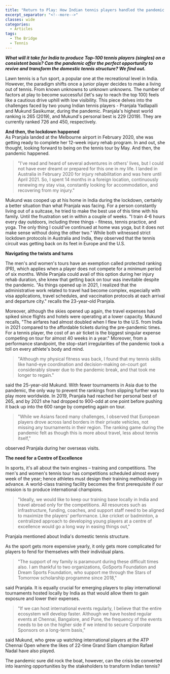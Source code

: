 ```yaml
---
title: "Return to Play: How Indian tennis players handled the pandemic curveball"
excerpt_separator: "<!--more-->"
classes: wide
categories:
  - Articles
tags:
  - The Bridge
  - Tennis
---
```


***What will it take for India to produce Top-100 tennis players (singles) on a consistent basis? Can the pandemic offer the perfect opportunity to revive and transform the domestic tennis structure? We find out.***

Lawn tennis is a fun sport, a popular one at the recreational level in India. However, the paradigm shifts once a junior player decides to make a living out of tennis. From known unknowns to unknown unknowns. The number of factors at play to become successful (let's say to reach the top 100) feels like a cautious drive uphill with low visibility. This piece delves into the challenges faced by two young Indian tennis players - Pranjala Yadlapalli and Mukund Sasikumar, during the pandemic. Pranjala's highest world ranking is 265 (2019), and Mukund's personal best is 229 (2019). They are currently ranked 726 and 450, respectively.  
<!--more-->

**And then, the lockdown happened**  
As Pranjala landed at the Melbourne airport in February 2020, she was getting ready to complete her 12-week injury rehab program. In and out, she thought, looking forward to being on the tennis tour by May. And then, the pandemic happened. 

> "I've read and heard of several adventures in others' lives, but I
> could not have ever dreamt or prepared for this one in my life. I
> landed in Australia in February 2020 for injury rehabilitation and was
> here until April 2021. So, I spent 14 months in a foreign location,
> continuously renewing my stay visa, constantly looking for
> accommodation, and recovering from my injury."

Mukund was cooped up at his home in India during the lockdown, certainly a better situation than what Pranjala was facing. For a person constantly living out of a suitcase, he tried to make the best use of this time with his family. Until the frustration set in within a couple of weeks. "I train 4-6 hours every day outdoors, including three things - fitness, tennis practice, and yoga. The only thing I could've continued at home was yoga, but it does not make sense without doing the other two." While both witnessed strict lockdown protocols in Australia and India, they observed that the tennis circuit was getting back on its feet in Europe and the U.S.  

**Navigating the twists and turns** 

The men's and women's tours have an exemption called protected ranking (PR), which applies when a player does not compete for a minimum period of six months. While Pranjala could avail of this option during her injury rehab duration, she knew that getting back on tour was inevitable despite the pandemic. "As things opened up in 2021, I realized that the administrative work related to travel had become complex, especially with visa applications, travel schedules, and vaccination protocols at each arrival and departure city." recalls the 23-year-old Pranjala.  

Moreover, although the skies opened up again, the travel expenses had spiked since flights and hotels were operating at a lower capacity. Mukund recalls, "The airfares had almost doubled when I flew to the U.S. from India in 2021 compared to the affordable tickets during the pre-pandemic times. For a tennis player, the cost of an air ticket is the biggest singular expense competing on tour for almost 40 weeks in a year." Moreover, from a performance standpoint, the stop-start irregularities of the pandemic took a toll on every athlete's body and mind.  

> "Although my physical fitness was back, I found that my tennis skills
> like hand-eye coordination and decision-making on-court got
> considerably slower due to the pandemic break, and that took me longer
> to regain."

said the 25-year-old Mukund. With fewer tournaments in Asia due to the pandemic, the only way to prevent the rankings from slipping further was to play more worldwide. In 2019, Pranjala had reached her personal best of 265, and by 2021 she had dropped to 900-odd at one point before pushing it back up into the 600 range by competing again on tour. 

> "While we Asians faced many challenges, I observed that European
> players drove across land borders in their private vehicles, not
> missing any tournaments in their region. The ranking game during the
> pandemic felt as though this is more about travel, less about tennis
> itself,"

observed Pranjala during her overseas visits.  

**The need for a Centre of Excellence**

In sports, it's all about the twin engines – training and competitions. The men's and women's tennis tour has competitions scheduled almost every week of the year; hence athletes must design their training methodology in advance. A world-class training facility becomes the first prerequisite if our mission is to produce international champions. 

> "Ideally, we would like to keep our training base locally in India and
> travel abroad only for the competitions. All resources such as
> infrastructure, funding, coaches, and support staff need to be aligned
> to maximize the players' performance. Like cricket or badminton, a
> centralized approach to developing young players at a centre of
> excellence would go a long way in easing things out,"

Pranjala mentioned about India's domestic tennis structure.  

As the sport gets more expensive yearly, it only gets more complicated for players to fend for themselves with their individual plans. 

> "The support of my family is paramount during these difficult times
> also. I am thankful to two organizations, GoSports Foundation and
> Dream Sports Foundation, who support me through the Stars of Tomorrow
> scholarship programme since 2018,"

said Pranjala. It is equally crucial for emerging players to play international tournaments hosted locally by India as that would allow them to gain exposure and lower their expenses. 

> "If we can host international events regularly, I believe that the
> entire ecosystem will develop faster. Although we have hosted regular
> events at Chennai, Bangalore, and Pune, the frequency of the events
> needs to be on the higher side if we intend to secure Corporate
> Sponsors on a long-term basis,"

 said Mukund, who grew up watching international players at the ATP Chennai Open where the likes of 22-time Grand Slam champion Rafael Nadal have also played. 

The pandemic sure did rock the boat, however, can the crisis be converted into learning opportunities by the stakeholders to transform Indian tennis?  
